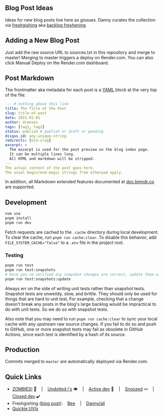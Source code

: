 ## Blog Post Ideas

Ideas for new blog posts live here as gissues.
Danny curates the collection via
[freshgishing][3] aka
[backlog freshening][4].

## Adding a New Blog Post

Just add the raw source URL to sources.txt in this repository and merge to master!
Merging to master triggers a deploy on Render.com.
You can also click Manual Deploy on the Render.com dashboard.

## Post Markdown

The frontmatter aka metadata for each post is a [YAML][1] block at the very top of the file:

```yaml
--- # nothing above this line
title: The Title of the Post
slug: title-of-post
date: 2021-01-01
author: dreeves
tags: [tag1, tag2]
status: publish # publish or draft or pending
disqus_id: any-unique-string
redirects: [old-slug]
excerpt: >
  The excerpt is used for the post preview on the blog index page.
  It can be multiple lines long.
  All HTML and markdown will be stripped.
---
The actual content of the post goes here.
The usual begin/end-magic strings from etherpad apply.
```

In addition, all Markdown extended features documented at [doc.bmndr.co][2] are supported.

## Development

```bash
nvm use
pnpm install
pnpm run dev
```

Fetch requests are cached to the `.cache` directory during local development.
To clear the cache, run `pnpm run cache:clear`. To disable this behavior, add
`FILE_SYSTEM_CACHE="false"` to a `.env` file in the project root.

### Testing

```bash
pnpm run test
pnpm run test:snapshots
# Once you've verified any snapshot changes are correct, update them with:
pnpm run test:snapshots:update
```

Always err on the side of writing unit tests rather than snapshot
tests. Snapshot tests are unweildy, slow, and brittle. They should
only be used for things that are hard to unit test, For example,
checking that a change doesn't break any posts in the blog's
large backlog would be impractical to do with unit tests. So
we do so with snapshot tests.

Also note that you may need to run `pnpm run cache:clear` to sync
your local cache with any upstream raw source changes. If you
fail to do so and push to GitHub, one or more snapshot tests may
fail as obsolete in GitHub Actions, since each test is identified
by a hash of its source.

## Production

Commits merged to `master` are automatically deployed via Render.com.

## Quick Links

- [ZOMBIES!](https://github.com/beeminder/blog/issues?q=is:open+is:issue+label:ZOM "Open gissues labeled ZOM") :zombie:
  &nbsp;&nbsp; | &nbsp;&nbsp;
  [Undotted i's](https://github.com/beeminder/blog/issues?q=is:issue+is:closed+-label:zap+-label:nix+-label:cnr+-label:dup+-label:pub "Gissues that are closed but don't have any of the resolution labels: zap, nix, cnr, dup, or pub") :eye:
  &nbsp;&nbsp; | &nbsp;&nbsp;
  [Active dev](https://github.com/beeminder/blog/issues?q=is:issue+is:open+label:DEV+-label:ZzZ "Open dev gissues NOT labeled ZzZ") :bug:
  &nbsp;&nbsp; | &nbsp;&nbsp;
  [Snoozed](https://github.com/beeminder/blog/issues?q=is:issue+is:open+label:ZzZ "Open gissues labeled ZzZ") :zzz:
  &nbsp;&nbsp; | &nbsp;&nbsp;
  [Closed dev](https://github.com/beeminder/blog/issues?q=is:issue+is:closed+label:DEV "Closed dev gissues") :heavy_check_mark:
- Freshgishing ([blog post](https://blog.beeminder.com/freshen/ "Backlog Freshening")):
  &nbsp;&nbsp;
  [Bee](https://github.com/beeminder/blog/issues?q=is:issue+is:open+sort:updated-asc+-label:ZzZ+assignee:bsoule "Open non-snoozed gissues, oldest first, assigned to Bethany")
  &nbsp;&nbsp; | &nbsp;&nbsp;
  [Danny/all](https://github.com/beeminder/blog/issues?q=is:issue+is:open+sort:updated-asc+-label:ZzZ "Open non-snoozed gissues, oldest first, assigned to anyone (what Danny uses for freshgishing)")
- [Quickie UVIs](https://github.com/beeminder/blog/issues?q=is:issue+is:open+label:UVI+label:PEA+-label:SKY+-label:ADO "Open + UVI + PEA - SKY - ADO = open peasy non-sky-pie spec'd UVIs")

[1]: https://quickref.me/yaml "Standard YAML quick reference"
[2]: http://doc.bmndr.co/ "AKA ExPost"
[3]: https://www.beeminder.com/d/freshblog "Danny's Beeminder goal for curating the collection of blog post drafts and notes"
[4]: https://blog.beeminder.com/freshen/ "Nerd version; see also the sequel post"

